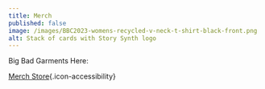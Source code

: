 ```yaml
---
title: Merch
published: false
image: /images/BBC2023-womens-recycled-v-neck-t-shirt-black-front.png
alt: Stack of cards with Story Synth logo
---
```


Big Bad Garments Here:

[Merch Store](https://bigbadcon.bigcartel.com/){.icon-accessibility}
